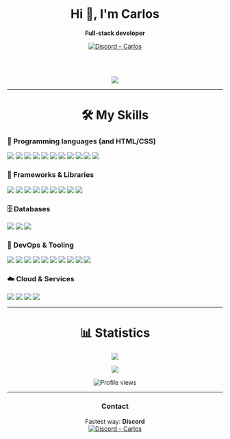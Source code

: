 <div align="center">

# Hi 👋, I'm Carlos

**Full-stack developer**

<a href="https://discord.com/users/313496742156959745">
  <img alt="Discord – Carlos" src="https://img.shields.io/badge/Discord-@crltoz-5865F2?style=flat&logo=discord&logoColor=white">
</a>

<br/><br/>

<a href="https://discord.com/users/313496742156959745">
  <img src="https://lanyard.cnrad.dev/api/313496742156959745?hideStatus=true&hideActivity=true" />
</a>

</div>

---

<div align="center">

# 🛠️ My Skills

</div>

### 🧠 Programming languages (and HTML/CSS)
<p align="left">
  <img src="https://img.shields.io/badge/JavaScript-F7DF1E.svg?style=flat&logo=javascript&logoColor=000" />
  <img src="https://img.shields.io/badge/TypeScript-3178C6.svg?style=flat&logo=typescript&logoColor=fff" />
  <img src="https://img.shields.io/badge/Kotlin-7F52FF.svg?style=flat&logo=kotlin&logoColor=fff" />
  <img src="https://custom-icon-badges.demolab.com/badge/Java-007396.svg?logo=java&logoColor=white" />
  <img src="https://img.shields.io/badge/C++-00599C.svg?style=flat&logo=c%2B%2B&logoColor=fff" />
  <img src="https://img.shields.io/badge/Go-00ADD8.svg?style=flat&logo=go&logoColor=fff" />
  <img src="https://img.shields.io/badge/Python-3776AB.svg?style=flat&logo=python&logoColor=fff" />
  <img src="https://img.shields.io/badge/SQL-4479A1.svg?style=flat&logo=database&logoColor=fff" />
  <img src="https://img.shields.io/badge/HTML5-E34F26.svg?style=flat&logo=html5&logoColor=fff" />
  <img src="https://img.shields.io/badge/CSS3-1572B6.svg?style=flat&logo=css3&logoColor=fff" />
  <img src="https://img.shields.io/badge/Bash-121011.svg?style=flat&logo=gnubash&logoColor=fff" />
</p>

### 🧩 Frameworks & Libraries
<p align="left">
  <img src="https://img.shields.io/badge/Node.js-339933.svg?style=flat&logo=nodedotjs&logoColor=fff" />
  <img src="https://img.shields.io/badge/Express-000000.svg?style=flat&logo=express&logoColor=fff" />
  <img src="https://img.shields.io/badge/React-61DAFB.svg?style=flat&logo=react&logoColor=000" />
  <img src="https://img.shields.io/badge/Vue.js-4FC08D.svg?style=flat&logo=vuedotjs&logoColor=fff" />
  <img src="https://img.shields.io/badge/Bootstrap-7952B3.svg?style=flat&logo=bootstrap&logoColor=fff" />
  <img src="https://img.shields.io/badge/jQuery-0769AD.svg?style=flat&logo=jquery&logoColor=fff" />
  <img src="https://img.shields.io/badge/Electron-47848F.svg?style=flat&logo=electron&logoColor=fff" />
  <img src="https://img.shields.io/badge/Axios-5A29E4.svg?style=flat&logo=axios&logoColor=fff" />
  <img src="https://img.shields.io/badge/WebSockets-000000.svg?style=flat&logo=socketdotio&logoColor=fff" />
</p>

### 🗄️ Databases
<p align="left">
  <img src="https://img.shields.io/badge/MongoDB-47A248.svg?style=flat&logo=mongodb&logoColor=fff" />
  <img src="https://img.shields.io/badge/MySQL-4479A1.svg?style=flat&logo=mysql&logoColor=fff" />
  <img src="https://img.shields.io/badge/Redis-DC382D.svg?style=flat&logo=redis&logoColor=fff" />
</p>

### 🔧 DevOps & Tooling
<p align="left">
  <img src="https://img.shields.io/badge/Linux-FCC624.svg?style=flat&logo=linux&logoColor=000" />
  <img src="https://img.shields.io/badge/Docker-2496ED.svg?style=flat&logo=docker&logoColor=fff" />
  <img src="https://img.shields.io/badge/NGINX-009639.svg?style=flat&logo=nginx&logoColor=fff" />
  <img src="https://img.shields.io/badge/Git-F05032.svg?style=flat&logo=git&logoColor=fff" />
  <img src="https://img.shields.io/badge/Heroku-430098.svg?style=flat&logo=heroku&logoColor=fff" />
  <img src="https://img.shields.io/badge/Datadog-632CA6.svg?style=flat&logo=datadog&logoColor=fff" />
  <img src="https://img.shields.io/badge/Mezmo%20(LogDNA)-111827.svg?style=flat" />
  <img src="https://img.shields.io/badge/DigitalOcean-0080FF.svg?style=flat&logo=digitalocean&logoColor=fff" />
  <img src="https://img.shields.io/badge/AWS-232F3E.svg?style=flat&logo=amazonwebservices&logoColor=fff" />
  <img src="https://img.shields.io/badge/OVH-123F6D.svg?style=flat&logo=ovh&logoColor=fff" />
</p>

### ☁️ Cloud & Services
<p align="left">
  <img src="https://img.shields.io/badge/MongoDB%20Atlas-47A248.svg?style=flat&logo=mongodb&logoColor=fff" />
  <img src="https://img.shields.io/badge/GitHub%20Pages-222222.svg?style=flat&logo=github&logoColor=fff" />
  <img src="https://img.shields.io/badge/Heroku-430098.svg?style=flat&logo=heroku&logoColor=fff" />
  <img src="https://img.shields.io/badge/Cloudflare-F38020.svg?style=flat&logo=cloudflare&logoColor=fff" />
</p>


---

<div align="center">

# 📊 Statistics

</div>

<p align="center">
  <!-- Streak -->
  <img src="https://github-readme-streak-stats.herokuapp.com?user=crltoz&theme=tokyonight" />
</p>

<p align="center">
  <!-- Trophies -->
  <a href="https://github.com/ryo-ma/github-profile-trophy">
    <img src="https://github-profile-trophy.vercel.app/?username=crltoz&theme=tokyonight&no-frame=true&margin-w=8&margin-h=8" />
  </a>
</p>

<p align="center">
  <!-- Profile views (optional) -->
  <img src="https://komarev.com/ghpvc/?username=crltoz&label=Profile%20views&color=0e75b6&style=flat" alt="Profile views" />
</p>

---

<div align="center">

### Contact
Fastest way: **Discord**  
<a href="https://discord.com/users/313496742156959745">
  <img alt="Discord – Carlos" src="https://img.shields.io/badge/@crltoz-313496742156959745-5865F2?style=flat&logo=discord&logoColor=white">
</a>

</div>
